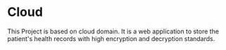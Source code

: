 # Cloud
This Project is based on cloud domain. It is a web application to store the patient's health records with high encryption and decryption standards.
